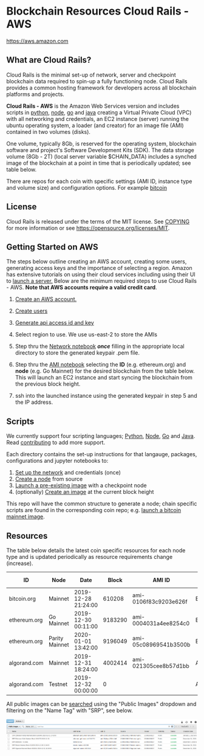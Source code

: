 Blockchain Resources Cloud Rails - AWS
======================================

https://aws.amazon.com

What are Cloud Rails?
---------------------

Cloud Rails is the minimal set-up of network, server and checkpoint
blockchain data required to spin-up a fully functioning node.  Cloud
Rails provides a common hosting framework for developers across all
blockchain platforms and projects.

**Cloud Rails - AWS** is the Amazon Web Services version and includes
scripts in [python](python), [node](node), [go](go) and [java](java)
creating a Virtual Private Cloud (VPC) with all networking and
credentials, an EC2 instance (server) running the ubuntu operating
system, a loader (and creator) for an image file (AMI) contained in
two volumes (disks).

One volume, typically 8Gb, is reserved for the operating system,
blockchain software and project's Software Development Kits (SDK).
The data storage volume (8Gb - 2T) (local server variable $CHAIN_DATA)
includes a synched image of the blockchain at a point in time that is
periodically updated; see table below. 

There are repos for each coin with specific settings (AMI ID, instance
type and volume size) and configuration options.  For example
[bitcoin](../bitcoin/README.md)


License
-------

Cloud Rails is released under the terms of the MIT license. See
[COPYING](COPYING.md) for more information or see
https://opensource.org/licenses/MIT.


Getting Started on AWS
----------------------

The steps below outline creating an AWS account, creating some users,
generating access keys and the importance of selecting a region.
Amazon has extensive tutorials on using their cloud services including
using their UI to [launch a
server.](https://aws.amazon.com/getting-started/tutorials/launch-a-virtual-machine)
Below are the minimum required steps to use Cloud Rails - AWS.  **Note
that AWS accounts require a valid credit card**.

1. [Create an AWS account.](https://portal.aws.amazon.com/billing/signup)  
  
2. [Create users](https://docs.aws.amazon.com/IAM/latest/UserGuide/getting-started_create-admin-group.html)

3. [Generate api access id and key](https://console.aws.amazon.com/iam/home?#/security_credentials)

4. Select region to use.  We use us-east-2 to store the AMIs

5. Step thru the [Network notebook](python/Network.ipynb) ***once***
filling in the appropriate local directory to store the generated
keypair .pem file.

6. Step thru the [AMI notebook](python/AMI.ipynb) selecting the **ID**
(e.g. ethereum.org) and **node** (e.g. Go Mainnet) for the desired
blockchain from the table below.  This will launch an EC2 instance and
start syncing the blockchain from the previous block height.

7. ssh into the launched instance using the generated keypair in step 5 and the IP address.


Scripts  
-------

We currently support four scripting languages;
[Python](python/README.md), [Node](node), [Go](go) and [Java](java).
Read [contributing](CONTRIBUTING.md) to add more support.

Each directory contains the set-up instructions for that langauge,
packages, configurations and jupyter notebooks to:

1. [Set up the network](python/Network.ipynb) and credentials (once)
2. [Create a node](python/Create_EC2.ipynb) from source
3. [Launch a pre-existing image](python/AMI.ipynb) with a checkpoint node
4. (optionally) [Create an image](python/CREATE_AMI.ipynb) at the current block height

This repo will have the common structure to generate a node; chain
specific scripts are found in the corresponding coin repo;
e.g. [launch a bitcoin mainnet image](https://github.com/Digital-Asset-Developer-Resources/bitcoin/blob/master/AMI.ipynb).


Resources
---------

The table below details the latest coin specific resources for each
node type and is updated periodically as resource requirements change
(increase).

| ID           | Node           | Date                | Block   | AMI ID                | Name     | Type       | DATAVOLUME_SIZE (GB) |
|--------------|----------------|---------------------|---------|-----------------------|----------|------------|----------------------|
| bitcoin.org  | Mainnet        | 2019-12-28 21:24:00 |  610208 | ami-0106f83c9203e626f | Bitcoin  | t2.2xlarge |                  350 |
| ethereum.org | Go Mainnet     | 2019-12-30 00:11:00 | 9183290 | ami-0004031a4ee8254c0 | Ethereum | t2.2xlarge |                  250 |
| ethereum.org | Parity Mainnet | 2020-01-01 13:42:00 | 9196049 | ami-05c08969541b3500b | Ethereum | t2.medium  |                  200 |
| algorand.com | Mainnet        | 2019-12-31 18:24:00 | 4002414 | ami-021305cee8b57d1bb | Algorand | t2.medium  |                  100 |
| algorand.com | Testnet        | 2019-12-32 00:00:00 |       0 |                       | Algorand | t2.medium  |                   50 |


All public images can be [searched](https://us-east-2.console.aws.amazon.com/ec2/v2/home?region=us-east-2#Images:visibility=public-images;tag:Name=SRP;sort=desc:creationDate) using the "Public Images" dropdown and filtering on the "Name Tag" with "SRP", see below.

![public AMI search](https://github.com/Digital-Asset-Developer-Resources/aws/blob/master/images/AMI_search.png) 
